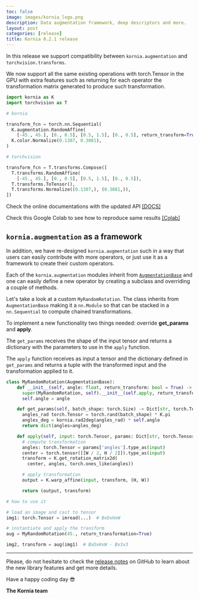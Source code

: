 ```yaml
---
toc: false
image: images/kornia_logo.png
description: Data augmentation framework, deep descriptors and more.
layout: post
categories: [release]
title: Kornia 0.2.1 release
---
```


In this release we support compatibility between `kornia.augmentation` and `torchvision.transforms`.

We now support all the same existing operations with torch.Tensor in the GPU with extra features such as returning for each operator the transformation matrix generated to produce such transformation.

```python
import kornia as K
import torchvision as T

# kornia

transform_fcn = torch.nn.Sequential(
  K.augmentation.RandomAffine(
    [-45., 45.], [0., 0.5], [0.5, 1.5], [0., 0.5], return_transform=True),
  K.color.Normalize(0.1307, 0.3081),
)

# torchvision

transform_fcn = T.transforms.Compose([
  T.transforms.RandomAffine(
    [-45., 45.], [0., 0.5], [0.5, 1.5], [0., 0.5]),
  T.transforms.ToTensor(),
  T.transforms.Normalize((0.1307,), (0.3081,)),
])
```

Check the online documentations with the updated API [[DOCS]](https://kornia.readthedocs.io/en/latest/augmentation.html)

Check this Google Colab to see how to reproduce same results [[Colab]](https://colab.research.google.com/drive/1T20UNAG4SdlE2n2wstuhiewve5Q81VpS#revisionId=0B4unZG1uMc-WdzZqaStjVzZ1U0hHOHphQkgvcGFCZ1RlUzJvPQ)

## `kornia.augmentation` as a framework

In addition, we have re-designed `kornia.augmentation` such in a way that users can easily contribute with more operators, or just use it as a framework to create their custom operators.

Each of the `kornia.augmentation` modules inherit from [`AugmentationBase`](https://github.com/kornia/kornia/blob/master/kornia/augmentation/augmentation.py#L23) and one can easily define a new operator by creating a subclass and overriding a couple of methods.

Let's take a look at a custom `MyRandomRotation`. The class inherits from `AugmentationBase` making it a `nn.Module` so that can be stacked in a `nn.Sequential` to compute chained transformations.

To implement a new functionality two things needed: override **get_params** and **apply**.

The `get_params` receives the shape of the input tensor and returns a dictionary with the parameters to use in the `apply` function.

The `apply` function receives as input a tensor and the dictionary defined in `get_params` and returns a tuple with the transformed input and the transformation applied to it.

```python
class MyRandomRotation(AugmentationBase):
    def __init__(self, angle: float, return_transform: bool = True) -> None:
      super(MyRandomRotation, self).__init__(self.apply, return_transform)
      self.angle = angle

    def get_params(self, batch_shape: torch.Size) -> Dict[str, torch.Tensor]:
      angles_rad torch.Tensor = torch.rand(batch_shape) * K.pi
      angles_deg = kornia.rad2deg(angles_rad) * self.angle
      return dict(angles=angles_deg)

    def apply(self, input: torch.Tensor, params: Dict[str, torch.Tensor]):
      # compute transformation
      angles: torch.Tensor = params['angles'].type_as(input)
      center = torch.tensor([[W / 2, H / 2]]).type_as(input)
      transform = K.get_rotation_matrix2d(
        center, angles, torch.ones_like(angles))

      # apply transformation
      output = K.warp_affine(input, transform, (H, W))

      return (output, transform)

# how to use it

# load an image and cast to tensor
img1: torch.Tensor = imread(...)  # BxDxHxW

# instantiate and apply the transform
aug = MyRandomRotation(45., return_transformation=True)

img2, transform = aug(img1)  # BxDxHxW - Bx3x3
```
-----

Please, do not hesitate to check the [release notes](https://github.com/kornia/kornia/releases/tag/v0.2.1) on GitHub to learn about the new library features and get more details. 

Have a happy coding day :sunglasses:

**The Kornia team**
